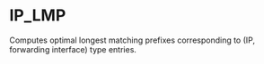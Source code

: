 # IP_LMP
Computes optimal longest matching prefixes corresponding to (IP, forwarding interface) type entries.
